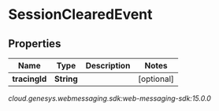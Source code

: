 # SessionClearedEvent


## Properties

| Name | Type | Description | Notes |
| ------------ | ------------- | ------------- | ------------- |
| **tracingId** | **String** |  |  [optional] |




_cloud.genesys.webmessaging.sdk:web-messaging-sdk:15.0.0_
